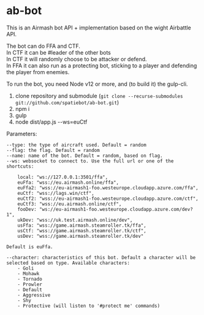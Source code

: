 # ab-bot

This is an Airmash bot API + implementation based on the wight Airbattle API.

The bot can do FFA and CTF.  
In CTF it can be #leader of the other bots  
In CTF it will randomly choose to be attacker or defend.  
In FFA it can also run as a protecting bot, sticking to a player and defending the player from enemies.  

To run the bot, you need Node v12 or more, and (to build it) the gulp-cli.

1. clone repository and submodule (`git clone --recurse-submodules git://github.com/spatiebot/ab-bot.git`)
2. npm i
3. gulp
4. node dist/app.js --ws=euCtf

Parameters:

    --type: the type of aircraft used. Default = random
    --flag: the flag. Default = random
    --name: name of the bot. Default = random, based on flag.
    --ws: websocket to connect to. Use the full url or one of the shortcuts:

        local: "ws://127.0.0.1:3501/ffa",
        euFfa: "wss://eu.airmash.online/ffa",
        euFfa2: "wss://eu-airmash1-foo.westeurope.cloudapp.azure.com/ffa",
        euCtf: "wss://lags.win/ctf",
        euCtf2: "wss://eu-airmash1-foo.westeurope.cloudapp.azure.com/ctf",
        euCtf3: "wss://eu.airmash.online/ctf",
        fooDev: "ws://eu-airmash1-foo.westeurope.cloudapp.azure.com/dev?1",
        ukDev: "wss://uk.test.airmash.online/dev",
        usFfa: "wss://game.airmash.steamroller.tk/ffa",
        usCtf: "wss://game.airmash.steamroller.tk/ctf",
        usDev: "wss://game.airmash.steamroller.tk/dev"

    Default is euFfa.

    --character: characteristics of this bot. Default a character will be selected based on type. Available characters:
        - Goli
        - Mohawk
        - Tornado
        - Prowler
        - Default
        - Aggressive
        - Shy
        - Protective (will listen to '#protect me' commands)

